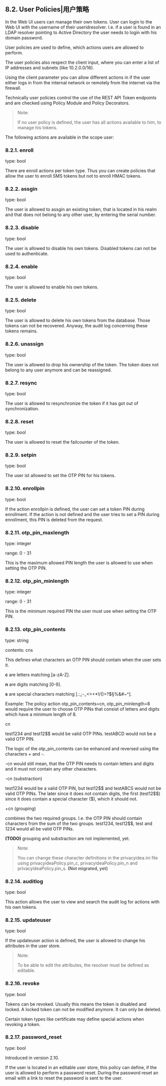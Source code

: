 ## 8.2. User Policies|用户策略

In the Web UI users can manage their own tokens. User can login to the Web UI with the username of their useridresolver. I.e. if a user is found in an LDAP resolver pointing to Active Directory the user needs to login with his domain password.

User policies are used to define, which actions users are allowed to perform.

The user policies also respect the client input, where you can enter a list of IP addresses and subnets (like 10.2.0.0/16).

Using the client parameter you can allow different actions in if the user either logs in from the internal network or remotely from the internet via the firewall.

Technically user policies control the use of the REST API Token endpoints and are checked using Policy Module and Policy Decorators.

> Note:
> 
> If no user policy is defined, the user has all actions available to him, to manage his tokens.

The following actions are available in the scope user:

### 8.2.1. enroll

type: bool

There are enroll actions per token type. Thus you can create policies that allow the user to enroll SMS tokens but not to enroll HMAC tokens.

### 8.2.2. assgin

type: bool

The user is allowed to assgin an existing token, that is located in his realm and that does not belong to any other user, by entering the serial number.

### 8.2.3. disable

type: bool

The user is allowed to disable his own tokens. Disabled tokens can not be used to authenticate.

### 8.2.4. enable

type: bool

The user is allowed to enable his own tokens.

### 8.2.5. delete

type: bool

The user is allowed to delete his own tokens from the database. Those tokens can not be recovered. Anyway, the audit log concerning these tokens remains.

### 8.2.6. unassign

type: bool

The user is allowed to drop his ownership of the token. The token does not belong to any user anymore and can be reassigned.

### 8.2.7. resync

type: bool

The user is allowed to resynchronize the token if it has got out of synchronization.

### 8.2.8. reset

type: bool

The user is allowed to reset the failcounter of the token.

### 8.2.9. setpin

type: bool

The user ist allowed to set the OTP PIN for his tokens.

### 8.2.10. enrollpin

type: bool

If the action enrollpin is defined, the user can set a token PIN during enrollment. If the action is not defined and the user tries to set a PIN during enrollment, this PIN is deleted from the request.

### 8.2.11. otp_pin_maxlength

type: integer

range: 0 - 31

This is the maximum allowed PIN length the user is allowed to use when setting the OTP PIN.

### 8.2.12. otp_pin_minlength

type: integer

range: 0 - 31

This is the minimum required PIN the user must use when setting the OTP PIN.

### 8.2.13. otp_pin_contents

type: string

contents: cns

This defines what characters an OTP PIN should contain when the user sets it.

**c** are letters matching [a-zA-Z].

**n** are digits matching [0-9].

**s** are special characters matching [.:,;-_<>+*!/()=?$§%&#~^].

Example: The policy action otp_pin_contents=cn, otp_pin_minlength=8 would require the user to choose OTP PINs that consist of letters and digits which have a minimum length of 8.

cn

test1234 and test12\$\$ would be valid OTP PINs. testABCD would not be a valid OTP PIN.

The logic of the otp_pin_contents can be enhanced and reversed using the characters + and -.

-cn would still mean, that the OTP PIN needs to contain letters and digits and it must not contain any other characters.

-cn (substraction)

test1234 would be a valid OTP PIN, but test12\$\$ and testABCS would not be valid OTP PINs. The later since it does not contain digits, the first (test12\$\$) since it does contain a special character ($), which it should not.

+cn (grouping)

combines the two required groups. I.e. the OTP PIN should contain characters from the sum of the two groups. test1234, test12\$\$, test and 1234 would all be valid OTP PINs.

**(TODO)** grouping and substraction are not implemented, yet.

> Note:
> 
> You can change these character definitions in the privacyidea.ini file using privacyideaPolicy.pin_c, privacyideaPolicy.pin_n and privacyideaPolicy.pin_s. **(Not migrated, yet)**

### 8.2.14. auditlog

type: bool

This action allows the user to view and search the audit log for actions with his own tokens.

### 8.2.15. updateuser

type: bool

If the updateuser action is defined, the user is allowed to change his attributes in the user store.

> Note:
> 
> To be able to edit the attributes, the resolver must be defined as editable.

### 8.2.16. revoke

type: bool

Tokens can be revoked. Usually this means the token is disabled and locked. A locked token can not be modified anymore. It can only be deleted.

Certain token types like certificate may define special actions when revoking a token.

### 8.2.17. password_reset

type: bool

Introduced in version 2.10.

If the user is located in an editable user store, this policy can define, if the user is allowed to perform a password reset. During the password reset an email with a link to reset the password is sent to the user.